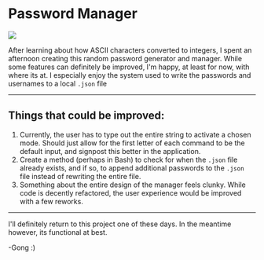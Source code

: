 # Password Manager

![](https://i.imgflip.com/3sh3ec.png)

After learning about how ASCII characters converted to integers, I spent an afternoon creating this random password generator and manager. While some features can definitely be improved, I'm happy, at least for now, with where its at. I especially enjoy the system used to write the passwords and usernames to a local `.json` file 

----------

## Things that could be improved:

1. Currently, the user has to type out the entire string to activate a chosen mode. Should just allow for the first letter of each command to be the default input, and signpost this better in the application.
2. Create a method (perhaps in Bash) to check for when the `.json` file already exists, and if so, to append additional passwords to the `.json` file instead of rewriting the entire file.
3. Something about the entire design of the manager feels clunky. While code is decently refactored, the user experience would be improved with a few reworks.

----------

I'll definitely return to this project one of these days. In the meantime however, its functional at best.

-Gong :)
